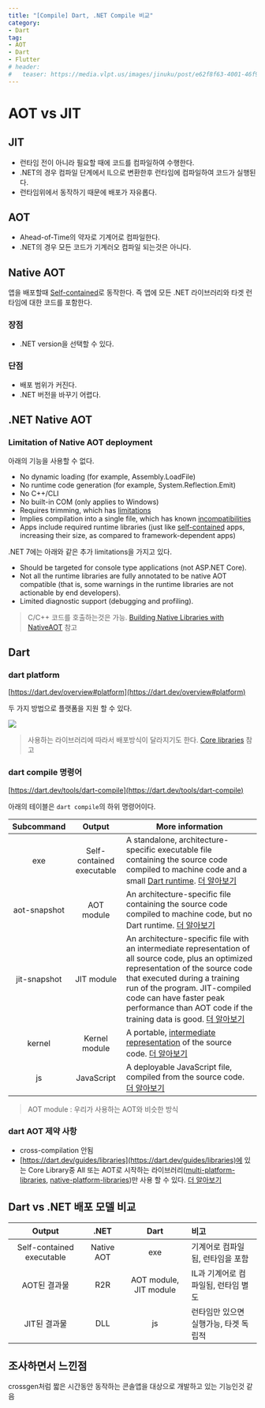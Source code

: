 ```yaml
---
title: "[Compile] Dart, .NET Compile 비교"
category: 
- Dart
tag:
- AOT
- Dart
- Flutter
# header:
#   teaser: https://media.vlpt.us/images/jinuku/post/e62f8f63-4001-46f9-b811-dc6f62f0828e/40cc3e52-745d-48b8-8a09-02c21efc36e5.png
---
```


# AOT vs JIT

## JIT

* 런타임 전이 아니라 필요할 때에 코드를 컴파일하여 수행한다.
* .NET의 경우 컴파일 단계에서 IL으로 변환한후 런타임에 컴파일하여 코드가 실행된다.
* 런타임위에서 동작하기 때문에 배포가 자유롭다.

## AOT

* Ahead-of-Time의 약자로 기계어로 컴파일한다.
* .NET의 경우 모든 코드가 기계러오 컴파일 되는것은 아니다.

## Native AOT

앱을 배포할때 [Self-contained](https://learn.microsoft.com/en-us/dotnet/core/deploying/#publish-self-contained)로 동작한다. 즉 앱에 모든 .NET 라이브러리와 타겟 런타임에 대한 코드를 포함한다.

### 장점

* .NET version을 선택할 수 있다.

### 단점

* 배포 범위가 커진다.
* .NET 버전을 바꾸기 어렵다.

## .NET Native AOT

### Limitation of Native AOT deployment

아래의 기능을 사용할 수 없다.

* No dynamic loading (for example, Assembly.LoadFile)
* No runtime code generation (for example, System.Reflection.Emit)
* No C++/CLI
* No built-in COM (only applies to Windows)
* Requires trimming, which has [limitations](https://learn.microsoft.com/en-us/dotnet/core/deploying/trimming/incompatibilities)
* Implies compilation into a single file, which has known [incompatibilities](https://learn.microsoft.com/en-us/dotnet/core/deploying/single-file/overview?tabs=cli#api-incompatibility)
* Apps include required runtime libraries (just like [self-contained](https://learn.microsoft.com/en-us/dotnet/core/deploying/#publish-self-contained) apps, increasing their size, as compared to framework-dependent apps)

.NET 7에는 아래와 같은 추가 limitations을 가지고 있다.

* Should be targeted for console type applications (not ASP.NET Core).
* Not all the runtime libraries are fully annotated to be native AOT compatible (that is, some warnings in the runtime libraries are not actionable by end developers).
* Limited diagnostic support (debugging and profiling).

> C/C++ 코드를 호출하는것은 가능. [Building Native Libraries with NativeAOT](https://github.com/dotnet/samples/tree/main/core/nativeaot/NativeLibrary) 참고

## Dart

### dart platform

[https://dart.dev/overview#platform](https://dart.dev/overview#platform)

두 가지 방법으로 플랫폼을 지원 할 수 있다.

![](https://dart.dev/assets/img/Dart-platforms.svg)

> 사용하는 라이브러리에 따라서 배포방식이 달라지기도 한다. [Core libraries](https://dart.dev/guides/libraries) 참고

### dart compile 명령어

[https://dart.dev/tools/dart-compile](https://dart.dev/tools/dart-compile)

아래의 테이블은 ```dart compile```의 하위 명령어이다.

|Subcommand|Output|More information|
|:---:|:---:|---|
|exe|Self-contained executable|A standalone, architecture-specific executable file containing the source code compiled to machine code and a small [Dart runtime](https://dart.dev/overview#runtime). [더 알아보기](https://dart.dev/tools/dart-compile#exe)|
|aot-snapshot|AOT module|An architecture-specific file containing the source code compiled to machine code, but no Dart runtime. [더 알아보기](https://dart.dev/tools/dart-compile#aot-snapshot)|
|jit-snapshot|JIT module|An architecture-specific file with an intermediate representation of all source code, plus an optimized representation of the source code that executed during a training run of the program. JIT-compiled code can have faster peak performance than AOT code if the training data is good. [더 알아보기](https://dart.dev/tools/dart-compile#jit-snapshot)|
|kernel|Kernel module|A portable, [intermediate representation](https://github.com/dart-lang/sdk/blob/main/pkg/kernel/binary.md) of the source code. [더 알아보기](https://dart.dev/tools/dart-compile#kernel)|
|js|JavaScript|A deployable JavaScript file, compiled from the source code. [더 알아보기](https://dart.dev/tools/dart-compile#js)|

> AOT module : 우리가 사용하는 AOT와 비슷한 방식

### dart AOT 제약 사항

* cross-compilation 안됨
* [https://dart.dev/guides/libraries](https://dart.dev/guides/libraries)에 있는 Core Library중 All 또는 AOT로 시작하는 라이브러리([multi-platform-libraries](https://dart.dev/guides/libraries#multi-platform-libraries), [native-platform-libraries](https://dart.dev/guides/libraries#native-platform-libraries))만 사용 할 수 있다. [더 알아보기](https://dart.dev/tools/dart-compile#known-limitations)

## Dart vs .NET 배포 모델 비교

|Output|.NET|Dart|비고|
|:---:|:---:|:---:|:---|
|Self-contained executable|Native AOT|exe|기계어로 컴파일됨, 런타임을 포함|
|AOT된 결과물|R2R|AOT module, JIT module|IL과 기계어로 컴파일됨, 런타임 별도|
|JIT된 결과물|DLL|js|런타임만 있으면 실행가능, 타겟 독립적|

## 조사하면서 느낀점

crossgen처럼 짧은 시간동안 동작하는 콘솔앱을 대상으로 개발하고 있는 기능인것 같음
